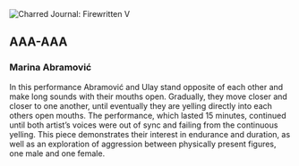 <div class="artwork-of-the-day">
  <div class="container">
    <div class="img-wrapper">
      <img
        src="https://uploads1.wikiart.org/00215/images/marina-abramovic/h7aunlwwtiih7gemi5x8-marina-abramovic-aaa-aaa-1978-courtesy-the-artist-and-lisson-gallery.jpg"
        alt="Charred Journal: Firewritten V" />
    </div>
    <div class="artwork-detail">
      <div class="artwork-origin"> 
        <h2 class="artwork-name">AAA-AAA</h2>
        <h3 class="artist">
          Marina Abramović
        </h3>
      </div>
      <p class="description">
        <span class="artwork-description-text ng-binding" ng-bind-html="viewModel.ArtworkOfTheDay.Description | unsafe">In this performance Abramović and Ulay stand opposite of each other and make long sounds with their mouths open. Gradually, they move closer and closer to one another, until eventually they are yelling directly into each others open mouths. The performance, which lasted 15 minutes, continued until both artist’s voices were  out of sync and failing from the continuous yelling. This piece demonstrates their interest in endurance and duration, as well as an exploration of aggression between physically present figures, one male and one female.</span>
                        <div class="text-shadow-container" ng-show="showShadow" style=""></div>
      </p>
    </div>
  </div>

</div>
